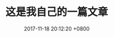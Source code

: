 ---
layout: post
title:  "这是我自己的一篇文章"
date:   2017-11-18 20:12:20 +0800
category: "不明所以"
categories: jekyll update
---